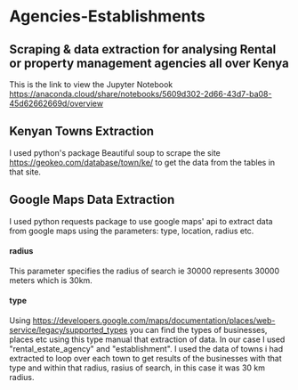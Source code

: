 # Agencies-Establishments
## Scraping & data extraction for analysing Rental or property management agencies all over Kenya
This is the link to view the Jupyter Notebook https://anaconda.cloud/share/notebooks/5609d302-2d66-43d7-ba08-45d62662669d/overview
## Kenyan Towns Extraction
I used python's package Beautiful soup to scrape the site https://geokeo.com/database/town/ke/ to get the data from the tables in that site.

## Google Maps Data Extraction
I used python requests package to use google maps' api to extract data from google maps using the parameters: type, location, radius etc.
 #### radius
 This parameter specifies the radius of search ie 30000 represents 30000 meters which is 30km.
 #### type
 Using https://developers.google.com/maps/documentation/places/web-service/legacy/supported_types you can find the types of businesses, places etc using this type manual that  extraction of data. In our case I used "rental_estate_agency" and "establishment". I used the data of towns i had extracted to loop over each town to get results of the 
 businesses with that type and within that radius, rasius of search, in this case it was 30 km radius.
